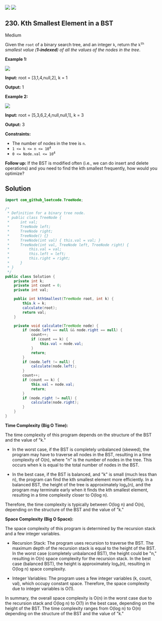 [![](https://img.shields.io/github/stars/javadev/LeetCode-in-All?label=Stars&style=flat-square)](https://github.com/javadev/LeetCode-in-All)
[![](https://img.shields.io/github/forks/javadev/LeetCode-in-All?label=Fork%20me%20on%20GitHub%20&style=flat-square)](https://github.com/javadev/LeetCode-in-All/fork)

## 230\. Kth Smallest Element in a BST

Medium

Given the `root` of a binary search tree, and an integer `k`, return _the_ <code>k<sup>th</sup></code> _smallest value (**1-indexed**) of all the values of the nodes in the tree_.

**Example 1:**

![](https://assets.leetcode.com/uploads/2021/01/28/kthtree1.jpg)

**Input:** root = [3,1,4,null,2], k = 1

**Output:** 1 

**Example 2:**

![](https://assets.leetcode.com/uploads/2021/01/28/kthtree2.jpg)

**Input:** root = [5,3,6,2,4,null,null,1], k = 3

**Output:** 3 

**Constraints:**

*   The number of nodes in the tree is `n`.
*   <code>1 <= k <= n <= 10<sup>4</sup></code>
*   <code>0 <= Node.val <= 10<sup>4</sup></code>

**Follow up:** If the BST is modified often (i.e., we can do insert and delete operations) and you need to find the kth smallest frequently, how would you optimize?

## Solution

```java
import com_github_leetcode.TreeNode;

/*
 * Definition for a binary tree node.
 * public class TreeNode {
 *     int val;
 *     TreeNode left;
 *     TreeNode right;
 *     TreeNode() {}
 *     TreeNode(int val) { this.val = val; }
 *     TreeNode(int val, TreeNode left, TreeNode right) {
 *         this.val = val;
 *         this.left = left;
 *         this.right = right;
 *     }
 * }
 */
public class Solution {
    private int k;
    private int count = 0;
    private int val;

    public int kthSmallest(TreeNode root, int k) {
        this.k = k;
        calculate(root);
        return val;
    }

    private void calculate(TreeNode node) {
        if (node.left == null && node.right == null) {
            count++;
            if (count == k) {
                this.val = node.val;
            }
            return;
        }
        if (node.left != null) {
            calculate(node.left);
        }
        count++;
        if (count == k) {
            this.val = node.val;
            return;
        }
        if (node.right != null) {
            calculate(node.right);
        }
    }
}
```

**Time Complexity (Big O Time):**

The time complexity of this program depends on the structure of the BST and the value of "k."

- In the worst case, if the BST is completely unbalanced (skewed), the program may have to traverse all nodes in the BST, resulting in a time complexity of O(n), where "n" is the number of nodes in the tree. This occurs when k is equal to the total number of nodes in the BST.

- In the best case, if the BST is balanced, and "k" is small (much less than n), the program can find the kth smallest element more efficiently. In a balanced BST, the height of the tree is approximately log₂(n), and the program may terminate early when it finds the kth smallest element, resulting in a time complexity closer to O(log n).

Therefore, the time complexity is typically between O(log n) and O(n), depending on the structure of the BST and the value of "k."

**Space Complexity (Big O Space):**

The space complexity of this program is determined by the recursion stack and a few integer variables.

- Recursion Stack: The program uses recursion to traverse the BST. The maximum depth of the recursion stack is equal to the height of the BST. In the worst case (completely unbalanced BST), the height could be "n," resulting in O(n) space complexity for the recursion stack. In the best case (balanced BST), the height is approximately log₂(n), resulting in O(log n) space complexity.

- Integer Variables: The program uses a few integer variables (k, count, val), which occupy constant space. Therefore, the space complexity due to integer variables is O(1).

In summary, the overall space complexity is O(n) in the worst case due to the recursion stack and O(log n) to O(1) in the best case, depending on the height of the BST. The time complexity ranges from O(log n) to O(n) depending on the structure of the BST and the value of "k."
